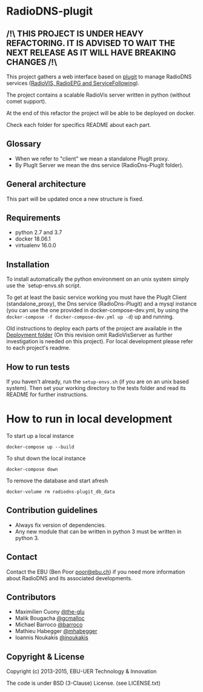 RadioDNS-plugit
===============

## /!\ THIS PROJECT IS UNDER HEAVY REFACTORING. IT IS ADVISED TO WAIT THE NEXT RELEASE AS IT WILL HAVE BREAKING CHANGES /!\

This project gathers a web interface based on [plugit](https://github.com/ebu/plugit) to manage RadioDNS services ([RadioVIS, RadioEPG and ServiceFollowing](http://www.radiodns.org)). 

The project contains a scalable RadioVis server written in python (without comet support).

At the end of this refactor the project will be able to be deployed on docker. 

Check each folder for specifics README about each part.

## Glossary

- When we refer to "client" we mean a standalone PlugIt proxy.
- By PlugIt Server we mean the dns service (RadioDns-PlugIt folder).

## General architecture

This part will be updated once a new structure is fixed.

## Requirements
- python 2.7 and 3.7
- docker 18.06.1
- virtualenv 16.0.0

## Installation

To install automatically the python environment on an unix system simply use the `setup-envs.sh script.

To get at least the basic service working you must have the PlugIt Client (standalone_proxy), the Dns service (RadioDns-Plugit) and a mysql instance (you can use the one provided in docker-compose-dev.yml, by using the `docker-compose -f docker-compose-dev.yml up -d`) up and running.

Old instructions to deploy each parts of the project are available in the [Deployment folder](https://github.com/ebu/radiodns-plugit/tree/develop/Deployment) (On this revision omit RadioVisServer as further investigation is needed on this project). For local development please refer to each project's readme.

## How to run tests
If you haven't already, run the `setup-envs.sh` (if you are on an unix based system).
Then set your working directory to the tests folder and read its README for further instructions.

# How to run in local development 

To start up a local instance

```
docker-compose up --build 
```

To shut down the local instance

```
docker-compose down
```

To remove the database and start afresh

```
docker-volume rm radiodns-plugit_db_data 
```

## Contribution guidelines
- Always fix version of dependencies.
- Any new module that can be written in python 3 must be written in python 3.

## Contact

Contact the EBU (Ben Poor poor@ebu.ch) if you need more information about RadioDNS and its associated developments.


## Contributors

* Maximilien Cuony [@the-glu](https://github.com/the-glu)
* Malik Bougacha [@gcmalloc](https://github.com/gcmalloc)
* Michael Barroco [@barroco](https://github.com/barroco)
* Mathieu Habegger [@mhabegger](https://github.com/mhabegger)
* Ioannis Noukakis [@inoukakis](https://github.com/ioannisNoukakis)


## Copyright & License

Copyright (c) 2013-2015, EBU-UER Technology & Innovation

The code is under BSD (3-Clause) License. (see LICENSE.txt)
